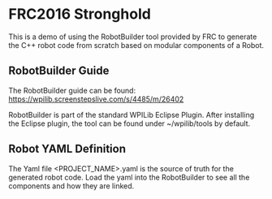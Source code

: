 # FRC2016 Stronghold

This is a demo of using the RobotBuilder tool provided by FRC to generate the C++ robot code from scratch based on modular components of a Robot.


## RobotBuilder Guide

The RobotBuilder guide can be found: https://wpilib.screenstepslive.com/s/4485/m/26402

RobotBuilder is part of the standard WPILib Eclipse Plugin. After installing the Eclipse plugin, the tool can be found under ~/wpilib/tools by default.


## Robot YAML Definition

The Yaml file <PROJECT_NAME>.yaml is the source of truth for the generated robot code. Load the yaml into the RobotBuilder to see all the components and how they are linked.
